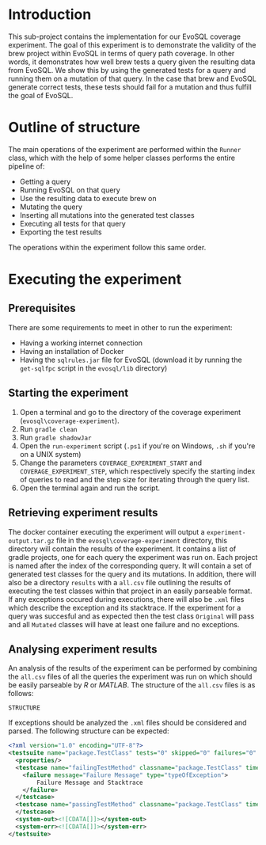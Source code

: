 # Introduction
This sub-project contains the implementation for our EvoSQL coverage experiment. The goal of this experiment is to demonstrate the validity of the brew project within EvoSQL in terms of query path coverage. In other words, it demonstrates how well brew tests a query given the resulting data from EvoSQL. We show this by using the generated tests for a query and running them on a mutation of that query. In the case that brew and EvoSQL generate correct tests, these tests should fail for a mutation and thus fulfill the goal of EvoSQL. 

# Outline of structure
The main operations of the experiment are performed within the `Runner` class, which with the help of some helper classes performs the entire pipeline of:
- Getting a query
- Running EvoSQL on that query
- Use the resulting data to execute brew on
- Mutating the query
- Inserting all mutations into the generated test classes 
- Executing all tests for that query
- Exporting the test results

The operations within the experiment follow this same order. 

# Executing the experiment
## Prerequisites
There are some requirements to meet in other to run the experiment:
- Having a working internet connection
- Having an installation of Docker
- Having the `sqlrules.jar` file for EvoSQL (download it by running the `get-sqlfpc` script in the `evosql/lib` directory)

## Starting the experiment
1. Open a terminal and go to the directory of the coverage experiment (`evosql\coverage-experiment`).
2. Run `gradle clean`
3. Run `gradle shadowJar`
4. Open the `run-experiment` script (`.ps1` if you're on Windows, `.sh` if you're on a UNIX system)
5. Change the parameters `COVERAGE_EXPERIMENT_START` and `COVERAGE_EXPERIMENT_STEP`, which respectively specify the starting index of queries to read and the step size for iterating through the query list. 
6. Open the terminal again and run the script.

## Retrieving experiment results
The docker container executing the experiment will output a `experiment-output.tar.gz` file in the `evosql\coverage-experiment` directory, this directory will contain the results of the experiment. It contains a list of gradle projects, one for each query the experiment was run on. Each project is named after the index of the corresponding query. It will contain a set of generated test classes for the query and its mutations. In addition, there will also be a directory `results` with a `all.csv` file outlining the results of executing the test classes within that project in an easily parseable format. If any exceptions occured during executions, there will also be `.xml` files which describe the exception and its stacktrace. If the experiment for a query was succesful and as expected then the test class `Original` will pass and all `Mutated` classes will have at least one failure and no exceptions. 

## Analysing experiment results
An analysis of the results of the experiment can be performed by combining the `all.csv` files of all the queries the experiment was run on which should be easily parseable by _R_ or _MATLAB_. The structure of the `all.csv` files is as follows:  

<!-- TODO: Structure needs to be added once it is finished -->
`STRUCTURE`

If exceptions should be analyzed the `.xml` files should be considered and parsed. The following structure can be expected: 

```xml
<?xml version="1.0" encoding="UTF-8"?>
<testsuite name="package.TestClass" tests="0" skipped="0" failures="0" errors="0" timestamp="1970-01-01T00:00:00" hostname="b6c3bb2ffd6c" time="0.0">
  <properties/>
  <testcase name="failingTestMethod" classname="package.TestClass" time="0.0">
    <failure message="Failure Message" type="typeOfException">
        Failure Message and Stacktrace
    </failure>
  </testcase>
  <testcase name="passingTestMethod" classname="package.TestClass" time="0.0">
  </testcase>
  <system-out><![CDATA[]]></system-out>
  <system-err><![CDATA[]]></system-err>
</testsuite>
```